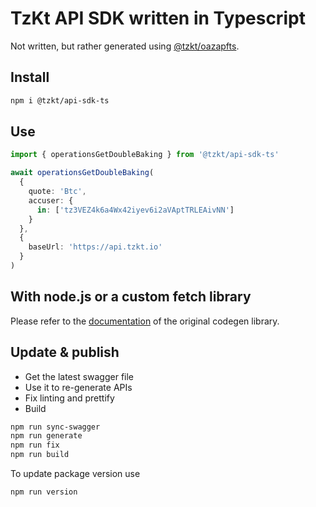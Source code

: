 # TzKt API SDK written in Typescript

Not written, but rather generated using [@tzkt/oazapfts](https://github.com/tzkt/oazapfts).

## Install

```bash
npm i @tzkt/api-sdk-ts
```

## Use

```ts
import { operationsGetDoubleBaking } from '@tzkt/api-sdk-ts'

await operationsGetDoubleBaking(
  {
    quote: 'Btc',
    accuser: {
      in: ['tz3VEZ4k6a4Wx42iyev6i2aVAptTRLEAivNN']
    }
  },
  {
    baseUrl: 'https://api.tzkt.io'
  }
)
```

## With node.js or a custom fetch library

Please refer to the [documentation](https://github.com/cellular/oazapfts#overriding-the-defaults) of the original codegen library.

## Update & publish

- Get the latest swagger file
- Use it to re-generate APIs
- Fix linting and prettify
- Build

```bash
npm run sync-swagger
npm run generate
npm run fix
npm run build
```

To update package version use

```bash
npm run version
```

